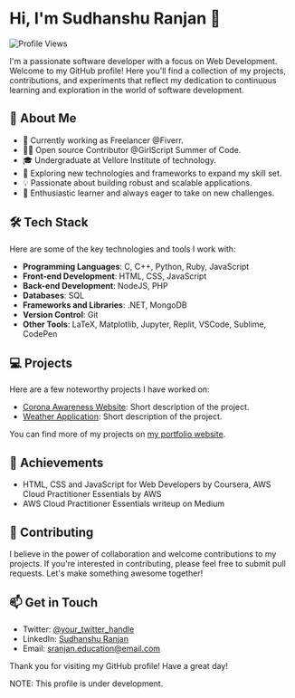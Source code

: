 # Hi, I'm Sudhanshu Ranjan 👋

![Profile Views](https://komarev.com/ghpvc/?username=sranjan-git&color=green)


I'm a passionate software developer with a focus on Web Development. Welcome to my GitHub profile! Here you'll find a collection of my projects, contributions, and experiments that reflect my dedication to continuous learning and exploration in the world of software development. 

## 🚀 About Me

- 💼 Currently working as Freelancer @Fiverr.
- 👩‍💻 Open source Contributor @GirlScript Summer of Code.
- 🎓 Undergraduate at Vellore Institute of technology.
- 🔭 Exploring new technologies and frameworks to expand my skill set.
- 💡 Passionate about building robust and scalable applications.
- 🌱 Enthusiastic learner and always eager to take on new challenges.

## 🛠️ Tech Stack

Here are some of the key technologies and tools I work with:

- **Programming Languages**: C, C++, Python, Ruby, JavaScript
- **Front-end Development**: HTML, CSS, JavaScript
- **Back-end Development**: NodeJS, PHP
- **Databases**: SQL
- **Frameworks and Libraries**: .NET, MongoDB
- **Version Control**: Git
- **Other Tools**: LaTeX, Matplotlib, Jupyter, Replit, VSCode, Sublime, CodePen

## 💻 Projects

Here are a few noteworthy projects I have worked on:

- [Corona Awareness Website](https://sranjan-git.github.io/covid_19_awareness_website/): Short description of the project.
- [Weather Application](https://sranjan-git.github.io/weather_app/): Short description of the project.

You can find more of my projects on [my portfolio website](link-to-portfolio-website).

## 🌟 Achievements

- HTML, CSS and JavaScript for Web Developers by Coursera, AWS Cloud Practitioner Essentials by AWS
- AWS Cloud Practitioner Essentials writeup on Medium

## 🤝 Contributing

I believe in the power of collaboration and welcome contributions to my projects. If you're interested in contributing, please feel free to submit pull requests. Let's make something awesome together!

## 📫 Get in Touch

- Twitter: [@your_twitter_handle](https://twitter.com/your_twitter_handle)
- LinkedIn: [Sudhanshu Ranjan](https://www.linkedin.com/in/sudhanshu-ranjan-7a3305216/)
- Email: sranjan.education@email.com

Thank you for visiting my GitHub profile! Have a great day!

NOTE: This profile is under development.
